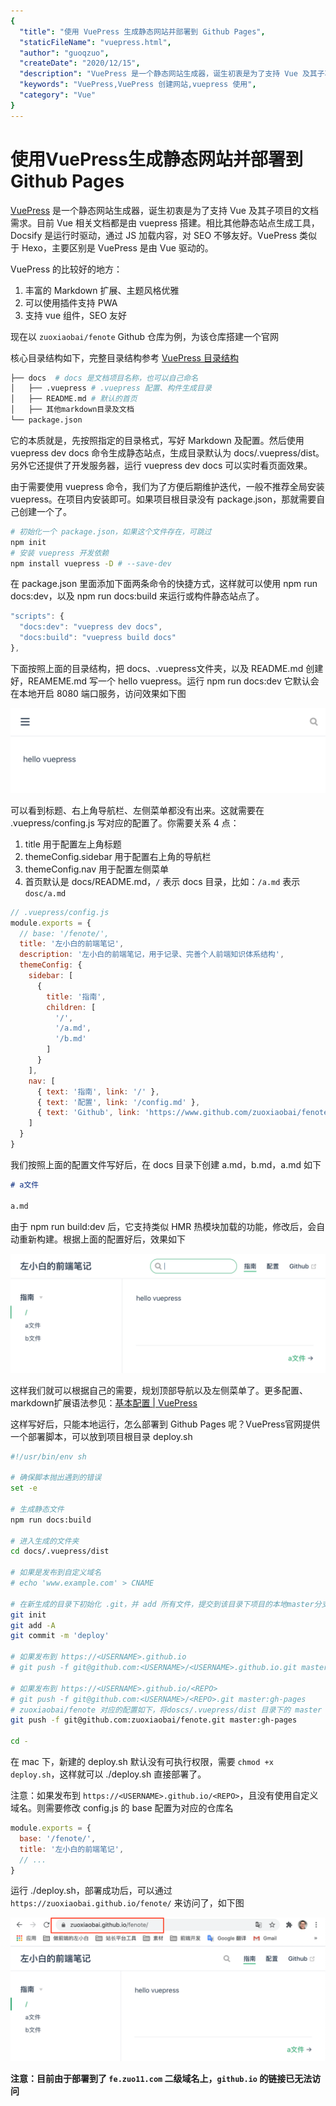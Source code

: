 ```yaml
---
{
  "title": "使用 VuePress 生成静态网站并部署到 Github Pages",
  "staticFileName": "vuepress.html",
  "author": "guoqzuo",
  "createDate": "2020/12/15",
  "description": "VuePress 是一个静态网站生成器，诞生初衷是为了支持 Vue 及其子项目的文档需求。目前 Vue 相关文档都是由 vuepress 搭建。相比其他静态站点生成工具，Docsify 是运行时驱动，通过 JS 加载内容，对 SEO 不够友好。VuePress 类似于 Hexo，主要区别是 VuePress 是由 Vue 驱动。",
  "keywords": "VuePress,VuePress 创建网站,vuepress 使用",
  "category": "Vue"
}
---
```

# 使用VuePress生成静态网站并部署到Github Pages
[VuePress](https://www.vuepress.cn/guide/#%E5%AE%83%E6%98%AF%E5%A6%82%E4%BD%95%E5%B7%A5%E4%BD%9C%E7%9A%84) 是一个静态网站生成器，诞生初衷是为了支持 Vue 及其子项目的文档需求。目前 Vue 相关文档都是由 vuepress 搭建。相比其他静态站点生成工具，Docsify 是运行时驱动，通过 JS 加载内容，对 SEO 不够友好。VuePress 类似于 Hexo，主要区别是 VuePress 是由 Vue 驱动的。

VuePress 的比较好的地方：
1. 丰富的 Markdown 扩展、主题风格优雅
2. 可以使用插件支持 PWA
3. 支持 vue 组件，SEO 友好

现在以 `zuoxiaobai/fenote` Github 仓库为例，为该仓库搭建一个官网

核心目录结构如下，完整目录结构参考 [VuePress 目录结构](https://www.vuepress.cn/guide/directory-structure.html#%E7%9B%AE%E5%BD%95%E7%BB%93%E6%9E%84)

```bash
├── docs  # docs 是文档项目名称，也可以自己命名 
│   ├── .vuepress # .vuepress 配置、构件生成目录
│   ├── README.md # 默认的首页
│   ├── 其他markdown目录及文档
└── package.json
```

它的本质就是，先按照指定的目录格式，写好 Markdown 及配置。然后使用 vuepress dev docs 命令生成静态站点，生成目录默认为 docs/.vuepress/dist。另外它还提供了开发服务器，运行 vuepress dev docs 可以实时看页面效果。

由于需要使用 vuepress 命令，我们为了方便后期维护迭代，一般不推荐全局安装 vuepress。在项目内安装即可。如果项目根目录没有 package.json，那就需要自己创建一个了。

```bash
# 初始化一个 package.json，如果这个文件存在，可跳过
npm init   
# 安装 vuepress 开发依赖
npm install vuepress -D # --save-dev
```
在 package.json 里面添加下面两条命令的快捷方式，这样就可以使用 npm run docs:dev，以及 npm run docs:build 来运行或构件静态站点了。
```js
"scripts": {
  "docs:dev": "vuepress dev docs",
  "docs:build": "vuepress build docs"
},
```
下面按照上面的目录结构，把 docs、.vuepress文件夹，以及 README.md 创建好，REAMEME.md 写一个 hello vuepress。运行 npm run docs:dev 它默认会在本地开启 8080 端口服务，访问效果如下图

![vuepress_1.png](../../../images/blog/vue/vuepress_1.png)

可以看到标题、右上角导航栏、左侧菜单都没有出来。这就需要在 .vuepress/confing.js 写对应的配置了。你需要关系 4 点：
1. title 用于配置左上角标题
2. themeConfig.sidebar 用于配置右上角的导航栏
3. themeConfig.nav 用于配置左侧菜单
4. 首页默认是 docs/README.md，`/` 表示 docs 目录，比如：`/a.md` 表示 `dosc/a.md`

```js
// .vuepress/config.js
module.exports = {
  // base: '/fenote/',
  title: '左小白的前端笔记',
  description: '左小白的前端笔记，用于记录、完善个人前端知识体系结构',
  themeConfig: {
    sidebar: [
      {
        title: '指南',
        children: [
          '/',
          '/a.md',
          '/b.md'
        ]
      }
    ],
    nav: [
      { text: '指南', link: '/' },
      { text: '配置', link: '/config.md' },
      { text: 'Github', link: 'https://www.github.com/zuoxiaobai/fenote' }
    ]
  }
}
```
我们按照上面的配置文件写好后，在 docs 目录下创建 a.md，b.md，a.md 如下
```markdown
# a文件

a.md
```
由于 npm run build:dev 后，它支持类似 HMR 热模块加载的功能，修改后，会自动重新构建。根据上面的配置好后，效果如下

![vuepress_2.png](../../../images/blog/vue/vuepress_2.png)

这样我们就可以根据自己的需要，规划顶部导航以及左侧菜单了。更多配置、markdown扩展语法参见：[基本配置 | VuePress](https://www.vuepress.cn/guide/basic-config.html#%E9%85%8D%E7%BD%AE%E6%96%87%E4%BB%B6)

这样写好后，只能本地运行，怎么部署到 Github Pages 呢？VuePress官网提供一个部署脚本，可以放到项目根目录 deploy.sh

```bash
#!/usr/bin/env sh

# 确保脚本抛出遇到的错误
set -e

# 生成静态文件
npm run docs:build

# 进入生成的文件夹
cd docs/.vuepress/dist

# 如果是发布到自定义域名
# echo 'www.example.com' > CNAME

# 在新生成的目录下初始化 .git，并 add 所有文件，提交到该目录下项目的本地master分支(默认)
git init
git add -A
git commit -m 'deploy'

# 如果发布到 https://<USERNAME>.github.io
# git push -f git@github.com:<USERNAME>/<USERNAME>.github.io.git master

# 如果发布到 https://<USERNAME>.github.io/<REPO>
# git push -f git@github.com:<USERNAME>/<REPO>.git master:gh-pages
# zuoxiaobai/fenote 对应的配置如下，将doscs/.vuepress/dist 目录下的 master 分支 push 到 fenote 远程远程仓库的 gh-pages 分支
git push -f git@github.com:zuoxiaobai/fenote.git master:gh-pages

cd -
```
在 mac 下，新建的 deploy.sh 默认没有可执行权限，需要 `chmod +x deploy.sh`，这样就可以 ./deploy.sh 直接部署了。

注意：如果发布到 `https://<USERNAME>.github.io/<REPO>`，且没有使用自定义域名。则需要修改 config.js 的 base 配置为对应的仓库名
```js
module.exports = {
  base: '/fenote/', 
  title: '左小白的前端笔记',
  // ...
}
```

运行 ./deploy.sh，部署成功后，可以通过 `https://zuoxiaobai.github.io/fenote/` 来访问了，如下图

![vuepress_3.png](../../../images/blog/vue/vuepress_3.png)

**注意：目前由于部署到了 `fe.zuo11.com` 二级域名上，`github.io` 的链接已无法访问**
